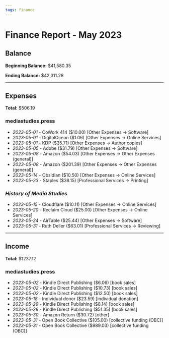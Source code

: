 ```yaml
---
tags: finance
---
```


# Finance Report - May 2023

## Balance

**Beginning Balance:** $41,580.35

**Ending Balance:** $42,311.28

***

## Expenses

**Total:** $506.19

### mediastudies.press

* *2023-05-01* - CoWork 414 ($10.00) [Other Expenses -> Software]
* *2023-05-01* - DigitalOcean ($1.06) [Other Expenses -> Online Services]
* *2023-05-01* - KDP ($35.71) [Other Expenses -> Author copies]
* *2023-05-05* - Adobe ($31.79) [Other Expenses -> Software]
* *2023-05-08* - Amazon ($54.03) [Other Expenses -> Other Expenses (general)]
* *2023-05-08* - Amazon ($201.39) [Other Expenses -> Other Expenses (general)]
* *2023-05-14* - Obsidian ($10.50) [Other Expenses -> Online Services]
* *2023-05-23* - Staples ($38.15) [Professional Services -> Printing]

### *History of Media Studies*

* *2023-05-15* - Cloudflare ($10.11) [Other Expenses -> Online Services]
* *2023-05-20* - Reclaim Cloud ($25.00) [Other Expenses -> Online Services]
* *2023-05-24* - AirTable ($25.44) [Other Expenses -> Software]
* *2023-05-31* - Ruth Deller ($63.01) [Professional Services -> Reviewing]

****

## Income

**Total:** $1237.12

### mediastudies.press

* *2023-05-02* - Kindle Direct Publishing ($6.06) [book sales]
* *2023-05-02* - Kindle Direct Publishing ($10.73) [book sales]
* *2023-05-02* - Kindle Direct Publishing ($12.50) [book sales]
* *2023-05-18* - Individual donor ($23.59) [individual donation]
* *2023-05-29* - Kindle Direct Publishing ($8.14) [book sales]
* *2023-05-29* - Kindle Direct Publishing ($51.35) [book sales]
* *2023-05-30* - Amazon Return ($30.72) [other]
* *2023-05-31* - Open Book Collective ($105.00) [collective funding (OBC)]
* *2023-05-31* - Open Book Collective ($989.03) [collective funding (OBC)]



